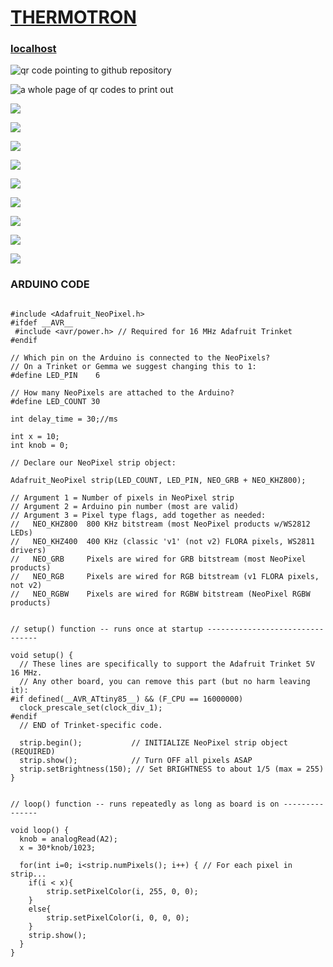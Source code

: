# [THERMOTRON](https://github.com/lafelabs/thermotron/)

### [localhost](http://localhost/)

![qr code pointing to github repository](https://raw.githubusercontent.com/LafeLabs/thermotron/main/trashmagic/qrcode.png)

![a whole page of qr codes to print out](https://raw.githubusercontent.com/LafeLabs/thermotron/main/trashmagic/qrcode-screen.png)

![](https://raw.githubusercontent.com/LafeLabs/thermotron/main/trashmagic/WHOLE-GEOMETRON.svg)

![](https://raw.githubusercontent.com/LafeLabs/thermotron/main/trashmagic/geometron-assembly.svg)

![](https://raw.githubusercontent.com/LafeLabs/thermotron/main/trashmagic/base.svg)

![](https://raw.githubusercontent.com/LafeLabs/thermotron/main/trashmagic/base-geometron-cardboard.png)

![](https://raw.githubusercontent.com/LafeLabs/thermotron/main/trashmagic/dividor-photograph.png)

![](https://raw.githubusercontent.com/LafeLabs/thermotron/main/trashmagic/base-photo.png)

![](https://raw.githubusercontent.com/LafeLabs/thermotron/main/trashmagic/shield-photo.png)

![](https://raw.githubusercontent.com/LafeLabs/thermotron/main/trashmagic/photo-whole-thermometer.png)

![](https://raw.githubusercontent.com/LafeLabs/thermotron/main/trashmagic/shield-board-screenshot.png)


### ARDUINO CODE

```

#include <Adafruit_NeoPixel.h>
#ifdef __AVR__
 #include <avr/power.h> // Required for 16 MHz Adafruit Trinket
#endif

// Which pin on the Arduino is connected to the NeoPixels?
// On a Trinket or Gemma we suggest changing this to 1:
#define LED_PIN    6

// How many NeoPixels are attached to the Arduino?
#define LED_COUNT 30

int delay_time = 30;//ms

int x = 10;
int knob = 0;
 
// Declare our NeoPixel strip object:

Adafruit_NeoPixel strip(LED_COUNT, LED_PIN, NEO_GRB + NEO_KHZ800);

// Argument 1 = Number of pixels in NeoPixel strip
// Argument 2 = Arduino pin number (most are valid)
// Argument 3 = Pixel type flags, add together as needed:
//   NEO_KHZ800  800 KHz bitstream (most NeoPixel products w/WS2812 LEDs)
//   NEO_KHZ400  400 KHz (classic 'v1' (not v2) FLORA pixels, WS2811 drivers)
//   NEO_GRB     Pixels are wired for GRB bitstream (most NeoPixel products)
//   NEO_RGB     Pixels are wired for RGB bitstream (v1 FLORA pixels, not v2)
//   NEO_RGBW    Pixels are wired for RGBW bitstream (NeoPixel RGBW products)


// setup() function -- runs once at startup --------------------------------

void setup() {
  // These lines are specifically to support the Adafruit Trinket 5V 16 MHz.
  // Any other board, you can remove this part (but no harm leaving it):
#if defined(__AVR_ATtiny85__) && (F_CPU == 16000000)
  clock_prescale_set(clock_div_1);
#endif
  // END of Trinket-specific code.

  strip.begin();           // INITIALIZE NeoPixel strip object (REQUIRED)
  strip.show();            // Turn OFF all pixels ASAP
  strip.setBrightness(150); // Set BRIGHTNESS to about 1/5 (max = 255)
}


// loop() function -- runs repeatedly as long as board is on ---------------

void loop() {
  knob = analogRead(A2);
  x = 30*knob/1023;
  
  for(int i=0; i<strip.numPixels(); i++) { // For each pixel in strip...
    if(i < x){
        strip.setPixelColor(i, 255, 0, 0);         
    }
    else{
        strip.setPixelColor(i, 0, 0, 0);               
    }
    strip.show();                           
  }      
}
```